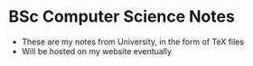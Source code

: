 # BSc Computer Science Notes

- These are my notes from University, in the form of TeX files
- Will be hosted on my website eventually
